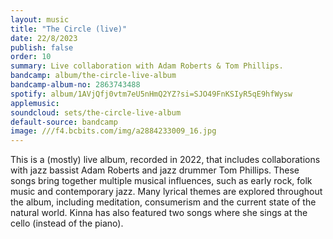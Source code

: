 ```yaml
---
layout: music
title: "The Circle (live)"
date: 22/8/2023
publish: false
order: 10
summary: Live collaboration with Adam Roberts & Tom Phillips.
bandcamp: album/the-circle-live-album
bandcamp-album-no: 2863743488
spotify: album/1AVjQfj0vtm7eU5nHmQ2YZ?si=SJO49FnKSIyR5qE9hfWysw
applemusic: 
soundcloud: sets/the-circle-live-album
default-source: bandcamp
image: ///f4.bcbits.com/img/a2884233009_16.jpg
---
```


This is a (mostly) live album, recorded in 2022, that includes collaborations with jazz bassist Adam Roberts and jazz drummer Tom Phillips. These songs bring together multiple musical influences, such as early rock, folk music and contemporary jazz. Many lyrical themes are explored throughout the album, including meditation, consumerism and the current state of the natural world. Kinna has also featured two songs where she sings at the cello (instead of the piano).
